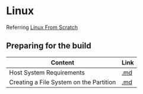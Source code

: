 <!-- prettier-ignore-start -->
# Linux

Referring [Linux From Scratch](http://www.linuxfromscratch.org/)

## Preparing for the build
Content | Link
-- | --
Host System Requirements | [.md](https://github.com/bhupendpatil/Practice/blob/master/Linux/Preparing%20for%20the%20build/Host%20System%20Requirements.md)
Creating a File System on the Partition | [.md](https://github.com/bhupendpatil/Practice/blob/master/Linux/Preparing%20for%20the%20build/Creating%20a%20File%20System%20on%20the%20Partition.md)

<!-- prettier-ignore-end -->
